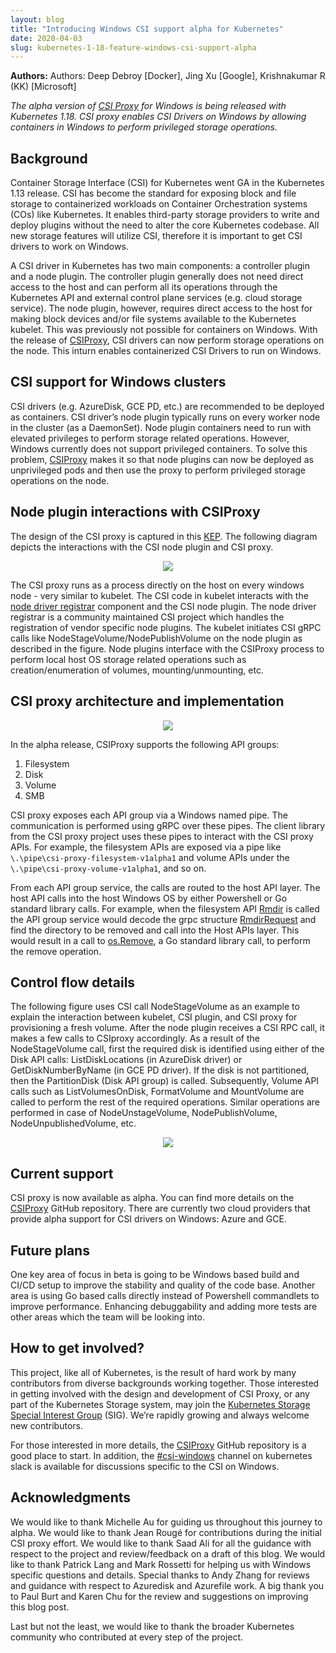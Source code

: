 ```yaml
---
layout: blog
title: "Introducing Windows CSI support alpha for Kubernetes"
date: 2020-04-03
slug: kubernetes-1-18-feature-windows-csi-support-alpha
---
```

**Authors:** Authors: Deep Debroy [Docker], Jing Xu [Google], Krishnakumar R (KK) [Microsoft]

<em>The alpha version of [CSI Proxy][csi-proxy] for Windows is being released with Kubernetes 1.18. CSI proxy enables CSI Drivers on Windows by allowing containers in Windows to perform privileged storage operations.</em>

## Background

Container Storage Interface (CSI) for Kubernetes went GA in the Kubernetes 1.13 release. CSI has become the standard for exposing block and file storage to containerized workloads on Container Orchestration systems (COs) like Kubernetes. It enables third-party storage providers to write and deploy plugins without the need to alter the core Kubernetes codebase. All new storage features will utilize CSI, therefore it is important to get CSI drivers to work on Windows.

A CSI driver in Kubernetes has two main components: a controller plugin and a node plugin. The controller plugin generally does not need direct access to the host and can perform all its operations through the Kubernetes API and external control plane services (e.g. cloud storage service). The node plugin, however, requires direct access to the host for making block devices and/or file systems available to the Kubernetes kubelet. This was previously not possible for containers on Windows. With the release of [CSIProxy][csi-proxy], CSI drivers can now perform storage operations on the node. This inturn enables containerized CSI Drivers to run on Windows.

## CSI support for Windows clusters

CSI drivers (e.g. AzureDisk, GCE PD, etc.) are recommended to be deployed as containers. CSI driver’s node plugin typically runs on every worker node in the cluster (as a DaemonSet). Node plugin containers need to run with elevated privileges to perform storage related operations. However, Windows currently does not support privileged containers. To solve this problem, [CSIProxy][csi-proxy] makes it so that node plugins can now be deployed as unprivileged pods and then use the proxy to perform privileged storage operations on the node.

## Node plugin interactions with CSIProxy

The design of  the CSI proxy is captured in this [KEP][kep]. The following diagram depicts the interactions with the CSI node plugin and CSI proxy.

<p align="center">
  <img src="/images/blog/2020-04-03-Introducing-Windows-CSI-support-alpha-for-Kubernetes/CSIProxyOverview.png">
</p>

The CSI proxy runs as a process directly on the host on every windows node - very similar to kubelet. The CSI code in kubelet interacts with the [node driver registrar][nd-reg] component and the CSI node plugin. The node driver registrar is a community maintained CSI project which handles the registration of vendor specific node plugins. The kubelet initiates CSI gRPC calls like NodeStageVolume/NodePublishVolume on the node plugin as described in the figure. Node plugins interface with the CSIProxy process to perform local host OS storage related operations such as creation/enumeration of volumes, mounting/unmounting, etc.

## CSI proxy architecture and implementation

<p align="center">
  <img src="/images/blog/2020-04-03-Introducing-Windows-CSI-support-alpha-for-Kubernetes/CSIProxyArchitecture.png">
</p>

In the alpha release, CSIProxy supports the following API groups:
1. Filesystem
1. Disk
1. Volume
1. SMB

CSI proxy exposes each API group via a Windows named pipe. The communication is performed using gRPC over these pipes. The client library from the CSI proxy project uses these pipes to interact with the CSI proxy APIs. For example, the filesystem APIs are exposed via a pipe like <code>\\.\pipe\csi-proxy-filesystem-v1alpha1</code> and volume APIs under the <code>\\.\pipe\csi-proxy-volume-v1alpha1</code>, and so on.

From each API group service, the calls are routed to the host API layer. The host API calls into the host Windows OS by either Powershell or Go standard library calls. For example, when the filesystem API [Rmdir][rmdir] is called the API group service would decode the grpc structure [RmdirRequest][rmdir-req] and find the directory to be removed and call into the Host APIs layer. This would result in a call to [os.Remove][os-rem], a Go standard library call, to perform the remove operation.

## Control flow details

The following figure uses CSI call NodeStageVolume as an example to explain the interaction between kubelet, CSI plugin, and CSI proxy for provisioning a fresh volume. After the node plugin receives a CSI RPC call, it makes a few calls to CSIproxy accordingly.  As a result of the NodeStageVolume call, first the required disk is identified using either of the Disk API calls: ListDiskLocations (in AzureDisk driver) or GetDiskNumberByName (in GCE PD driver). If the disk is not partitioned, then the PartitionDisk (Disk API group) is called. Subsequently, Volume API calls such as ListVolumesOnDisk, FormatVolume and MountVolume are called to perform the rest of the required operations. Similar operations are performed in case of NodeUnstageVolume, NodePublishVolume, NodeUnpublishedVolume, etc.

<p align="center">
  <img src="/images/blog/2020-04-03-Introducing-Windows-CSI-support-alpha-for-Kubernetes/CSIProxyControlFlow.png">
</p>

## Current support

CSI proxy is now available as alpha. You can find more details on the [CSIProxy][csi-proxy] GitHub repository. There are currently two cloud providers that provide alpha support for CSI drivers on Windows: Azure and GCE.

## Future plans

One key area of focus in beta is going to be Windows based build and CI/CD setup to improve the stability and quality of the code base. Another area is using Go based calls directly instead of Powershell commandlets to improve performance. Enhancing debuggability and adding more tests are other areas which the team will be looking into.

## How to get involved?

This project, like all of Kubernetes, is the result of hard work by many contributors from diverse backgrounds working together. Those interested in getting involved with the design and development of CSI Proxy, or any part of the Kubernetes Storage system, may join the [Kubernetes Storage Special Interest Group][sig] (SIG). We’re rapidly growing and always welcome new contributors.

For those interested in more details, the [CSIProxy][csi-proxy] GitHub repository is a good place to start. In addition, the [#csi-windows][slack] channel on kubernetes slack is available for discussions specific to the CSI on Windows.

## Acknowledgments

We would like to thank Michelle Au for guiding us throughout this journey to alpha. We would like to thank Jean Rougé for contributions during the initial CSI proxy effort. We would like to thank Saad Ali for all the guidance with respect to the project and review/feedback on a draft of this blog. We would like to thank Patrick Lang and Mark Rossetti for helping us with Windows specific questions and details. Special thanks to Andy Zhang for reviews and guidance with respect to Azuredisk and Azurefile work. A big thank you to Paul Burt and Karen Chu for the review and suggestions on improving this blog post.

Last but not the least, we would like to thank the broader Kubernetes community who contributed at every step of the project.



[csi-proxy]: https://github.com/kubernetes-csi/csi-proxy
[kep]: https://github.com/kubernetes/enhancements/blob/master/keps/sig-windows/20190714-windows-csi-support.md
[nd-reg]: https://kubernetes-csi.github.io/docs/node-driver-registrar.html
[rmdir]: https://github.com/kubernetes-csi/csi-proxy/blob/master/client/api/filesystem/v1alpha1/api.proto
[rmdir-req]: https://github.com/kubernetes-csi/csi-proxy/blob/master/client/api/filesystem/v1alpha1/api.pb.go
[os-rem]: https://github.com/kubernetes-csi/csi-proxy/blob/master/internal/os/filesystem/api.go
[sig]: https://github.com/kubernetes/community/tree/master/sig-storage
[slack]: https://kubernetes.slack.com/messages/csi-windows